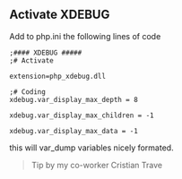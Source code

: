 ## Activate XDEBUG

Add to php.ini the following lines of code

```
;#### XDEBUG #####
;# Activate

extension=php_xdebug.dll

;# Coding
xdebug.var_display_max_depth = 8

xdebug.var_display_max_children = -1

xdebug.var_display_max_data = -1
```

this will var_dump variables nicely formated.

> Tip by my co-worker Cristian Trave